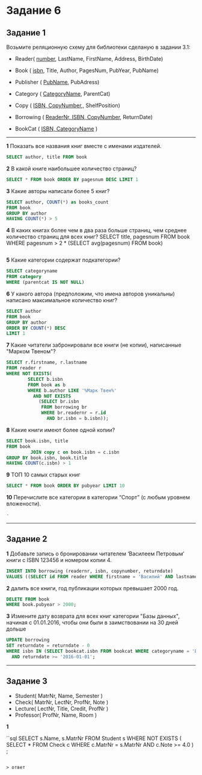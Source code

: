 # Задание 6

## Задание 1

Возьмите реляционную схему для библиотеки сделаную в задании 3.1:

* Reader( <ins>number</ins>, LastName, FirstName, Address, BirthDate) <br>
* Book ( <ins>isbn</ins>, Title, Author, PagesNum, PubYear, PubName) <br>
* Publisher ( <ins>PubName</ins>, PubAdress) <br>
* Category ( <ins>CategoryName</ins>, ParentCat) <br>
* Copy ( <ins>ISBN, CopyNumber</ins>,, ShelfPosition) <br>

* Borrowing ( <ins>ReaderNr, ISBN, CopyNumber</ins>, ReturnDate) <br>
* BookCat ( <ins>ISBN, CategoryName</ins> )

---

**1** Показать все названия книг вместе с именами издателей.

```sql
SELECT author, title FROM book
```

**2** В какой книге наибольшее количество страниц?

```sql
SELECT * FROM book ORDER BY pagesnum DESC LIMIT 1
```

**3** Какие авторы написали более 5 книг?

```sql
SELECT author, COUNT(*) as books_count
FROM book
GROUP BY author
HAVING COUNT(*) > 5
```

**4** В каких книгах более чем в два раза больше страниц, чем среднее количество страниц для всех книг?
SELECT title, pagesnum 
FROM book
WHERE pagesnum > 2 * (SELECT avg(pagesnum) FROM book)
```sql

```

**5** Какие категории содержат подкатегории?

```sql
SELECT categoryname
FROM category
WHERE (parentcat IS NOT NULL)
```

**6** У какого автора (предположим, что имена авторов уникальны) написано максимальное количество книг?

```sql
SELECT author
FROM book
GROUP BY author
ORDER BY COUNT(*) DESC
LIMIT 1
```

**7** Какие читатели забронировали все книги (не копии), написанные "Марком Твеном"?

```sql
SELECT r.firstname, r.lastname
FROM reader r
WHERE NOT EXISTS(
        SELECT b.isbn
        FROM book as b
        WHERE b.author LIKE '%Марк Твен%'
          AND NOT EXISTS
            (SELECT br.isbn
             FROM borrowing br
             WHERE br.readernr = r.id
               AND br.isbn = b.isbn));
```

**8** Какие книги имеют более одной копии?

```sql
SELECT book.isbn, title
FROM book
         JOIN copy c on book.isbn = c.isbn
GROUP BY book.isbn, book.title
HAVING COUNT(c.isbn) > 1
```

**9** ТОП 10 самых старых книг 

```sql
SELECT * FROM book ORDER BY pubyear LIMIT 10
```

**10** Перечислите все категории в категории “Спорт” (с любым уровнем вложености).

```sql
-
```

---

## Задание 2

**1**  Добавьте запись о бронировании читателем ‘Василеем Петровым’ книги с ISBN 123456 и номером копии 4.

```sql
INSERT INTO borrowing (readernr, isbn, copynumber, returndate)
VALUES ((SELECT id FROM reader WHERE firstname = 'Василий' AND lastname = 'Петров'), '123456', 4, NULL);

```

**2** далить все книги, год публикации которых превышает 2000 год.

```sql
DELETE FROM book
WHERE book.pubyear > 2000;
```

**3** Измените дату возврата для всех книг категории "Базы данных", начиная с 01.01.2016, чтобы они были в заимствовании на 30 дней дольше

```sql
UPDATE borrowing
SET returndate = returndate - 0
WHERE isbn IN (SELECT bookcat.isbn FROM bookcat WHERE categoryname = 'Базы данных')
  AND returndate >= '2016-01-01';
```

---

## Задание 3

* Student( MatrNr, Name, Semester )
* Check( MatrNr, LectNr, ProfNr, Note )
* Lecture( LectNr, Title, Credit, ProfNr )
* Professor( ProfNr, Name, Room )

**1** 

``sql
SELECT s.Name, s.MatrNr FROM Student s
WHERE NOT EXISTS (
SELECT * FROM Check c WHERE c.MatrNr = s.MatrNr AND c.Note >= 4.0 ) ;
```

> ответ
